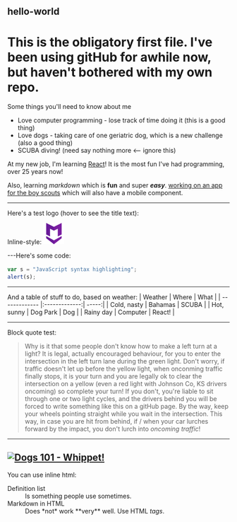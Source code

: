 ## hello-world
# This is the obligatory first file. I've been using gitHub for awhile now, but haven't bothered with my own repo.
<p>Some things you'll need to know about me</p>

* Love computer programming - lose track of time doing it (this is a good thing)
* Love dogs - taking care of one geriatric dog, which is a new challenge (also a good thing)
* SCUBA diving! (need say nothing more <-- ignore this)

At my new job, I'm learning [React](https://reactjs.org/)!  It is the most fun I've had programming, over 25 years now!

Also, learning *markdown* which is **fun** and super **_easy_**.
[working on an app for the boy scouts](link.to.be.published@here.com) which will also have a mobile component.

---
Here's a test logo (hover to see the title text):

Inline-style: 
![The Best Whippet Ever](https://github.com/adam-p/markdown-here/raw/master/src/common/images/icon48.png "Julio")

---Here's some code:
```javascript
var s = "JavaScript syntax highlighting";
alert(s);
```

---
And a table of stuff to do, based on weather:
| Weather        | Where           | What  |
| ------------- |:-------------:| -----:|
| Cold, nasty      | Bahamas | SCUBA |
| Hot, sunny      | Dog Park      |   Dog |
| Rainy day | Computer      |   React! |

---
Block quote test:
> Why is it that some people don't know how to make a left turn at a light?  It is legal, actually encouraged behaviour, for you to enter the intersection in the left turn lane during the green light.  Don't worry, if traffic doesn't let up before the yellow light, when onconming traffic finally stops, it is your turn and you are legally ok to clear the intersection on a yellow (even a red light with Johnson Co, KS drivers oncoming) so complete your turn!  If you don't, you're liable to sit through one or two light cycles, and the drivers behind you will be forced to write something like this on a gitHub page.  By the way, keep your wheels pointing straight while you wait in the intersection.  This way, in case you are hit from behind, if / when your car lurches forward by the impact, you don't lurch into *oncoming traffic*!

---
[![Dogs 101 - Whippet!](http://img.youtube.com/vi/YOUTUBE_VIDEO_ID_HERE/0.jpg)](https://www.youtube.com/watch?v=YmTTUPLrc5M)
---
You can use inline html:
<dl>
  <dt>Definition list</dt>
  <dd>Is something people use sometimes.</dd>

  <dt>Markdown in HTML</dt>
  <dd>Does *not* work **very** well. Use HTML <em>tags</em>.</dd>
</dl>
